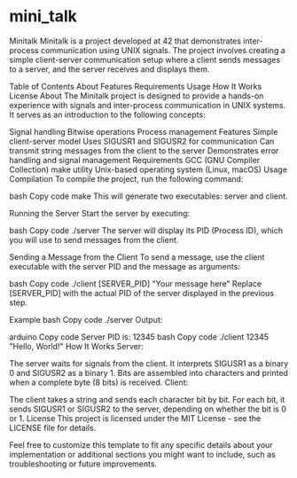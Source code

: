 # mini_talk
Minitalk
Minitalk is a project developed at 42 that demonstrates inter-process communication using UNIX signals. The project involves creating a simple client-server communication setup where a client sends messages to a server, and the server receives and displays them.

Table of Contents
About
Features
Requirements
Usage
How It Works
License
About
The Minitalk project is designed to provide a hands-on experience with signals and inter-process communication in UNIX systems. It serves as an introduction to the following concepts:

Signal handling
Bitwise operations
Process management
Features
Simple client-server model
Uses SIGUSR1 and SIGUSR2 for communication
Can transmit string messages from the client to the server
Demonstrates error handling and signal management
Requirements
GCC (GNU Compiler Collection)
make utility
Unix-based operating system (Linux, macOS)
Usage
Compilation
To compile the project, run the following command:

bash
Copy code
make
This will generate two executables: server and client.

Running the Server
Start the server by executing:

bash
Copy code
./server
The server will display its PID (Process ID), which you will use to send messages from the client.

Sending a Message from the Client
To send a message, use the client executable with the server PID and the message as arguments:

bash
Copy code
./client [SERVER_PID] "Your message here"
Replace [SERVER_PID] with the actual PID of the server displayed in the previous step.

Example
bash
Copy code
./server
Output:

arduino
Copy code
Server PID is: 12345
bash
Copy code
./client 12345 "Hello, World!"
How It Works
Server:

The server waits for signals from the client.
It interprets SIGUSR1 as a binary 0 and SIGUSR2 as a binary 1.
Bits are assembled into characters and printed when a complete byte (8 bits) is received.
Client:

The client takes a string and sends each character bit by bit.
For each bit, it sends SIGUSR1 or SIGUSR2 to the server, depending on whether the bit is 0 or 1.
License
This project is licensed under the MIT License - see the LICENSE file for details.

Feel free to customize this template to fit any specific details about your implementation or additional sections you might want to include, such as troubleshooting or future improvements.
